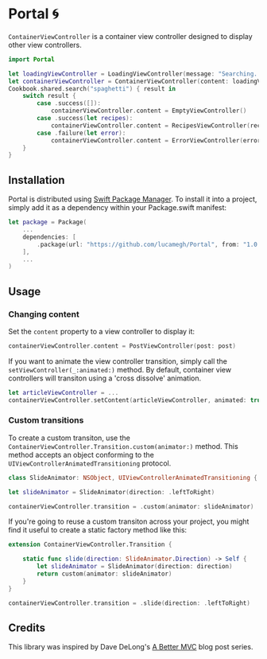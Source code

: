 # Portal 🌀

`ContainerViewController` is a container view controller designed to display other view controllers.

```swift
import Portal

let loadingViewController = LoadingViewController(message: "Searching...")
let containerViewController = ContainerViewController(content: loadingViewController)
Cookbook.shared.search("spaghetti") { result in
    switch result {
        case .success([]):
            containerViewController.content = EmptyViewController()
        case .success(let recipes):
            containerViewController.content = RecipesViewController(recipes: recipes)
        case .failure(let error):
            containerViewController.content = ErrorViewController(error: error)
    }
}
```

## Installation

Portal is distributed using [Swift Package Manager](https://swift.org/package-manager). To install it into a project, simply add it as a dependency within your Package.swift manifest:
```swift
let package = Package(
    ...
    dependencies: [
        .package(url: "https://github.com/lucamegh/Portal", from: "1.0.0")
    ],
    ...
)
```

## Usage

### Changing content

Set the `content` property to a view controller to display it:
```swift
containerViewController.content = PostViewController(post: post)
```

If you want to animate the view controller transition, simply call the `setViewController(_:animated:)` method. By default, container view controllers will transiton using a 'cross dissolve' animation.
```swift
let articleViewController = ...
containerViewController.setContent(articleViewController, animated: true)
```

### Custom transitions
To create a custom transiton, use the `ContainerViewController.Transition.custom(animator:)` method. This method accepts an object conforming to the `UIViewControllerAnimatedTransitioning` protocol.

```swift
class SlideAnimator: NSObject, UIViewControllerAnimatedTransitioning { ... }

let slideAnimator = SlideAnimator(direction: .leftToRight)

containerViewController.transition = .custom(animator: slideAnimator)
```

If you're going to reuse a custom transiton across your project, you might find it useful to create a static factory method like this:

```swift
extension ContainerViewController.Transition {

    static func slide(direction: SlideAnimator.Direction) -> Self {
        let slideAnimator = SlideAnimator(direction: direction)
        return custom(animator: slideAnimator)
    }
}

containerViewController.transition = .slide(direction: .leftToRight)
```

## Credits

This library was inspired by Dave DeLong's [A Better MVC](https://davedelong.com/blog/tags/a-better-mvc/) blog post series.
